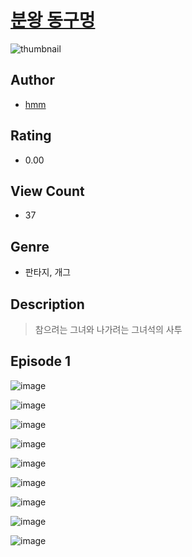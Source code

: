 # [분왕 동구멍](https://comic.naver.com/challenge/list?titleId=811188)
![thumbnail](https://image-comic.pstatic.net/user_contents_data/challenge_comic/2023/05/25/366655/upload_7003768540980798515_480x623.jpeg)

## Author
- [hmm](https://comic.naver.com/artistTitle?id=366655)

## Rating
- 0.00

## View Count
- 37

## Genre
- 판타지, 개그

## Description
> 참으려는 그녀와 나가려는 그녀석의 사투


## Episode 1
![image](https://image-comic.pstatic.net/user_contents_data/challenge_comic/2023/05/25/366655/upload_3486409952134968629.jpeg)

![image](https://image-comic.pstatic.net/user_contents_data/challenge_comic/2023/05/25/366655/upload_4135822223689737828.jpeg)

![image](https://image-comic.pstatic.net/user_contents_data/challenge_comic/2023/05/25/366655/upload_3907210468241138485.jpeg)

![image](https://image-comic.pstatic.net/user_contents_data/challenge_comic/2023/05/25/366655/upload_3559642924921926454.jpeg)

![image](https://image-comic.pstatic.net/user_contents_data/challenge_comic/2023/05/25/366655/upload_3919650347076039735.jpeg)

![image](https://image-comic.pstatic.net/user_contents_data/challenge_comic/2023/05/25/366655/upload_4051326931938993505.jpeg)

![image](https://image-comic.pstatic.net/user_contents_data/challenge_comic/2023/05/25/366655/upload_3977350694391984997.jpeg)

![image](https://image-comic.pstatic.net/user_contents_data/challenge_comic/2023/05/25/366655/upload_3774640333367357746.jpeg)

![image](https://image-comic.pstatic.net/user_contents_data/challenge_comic/2023/05/25/366655/upload_3545005142962679857.jpeg)
